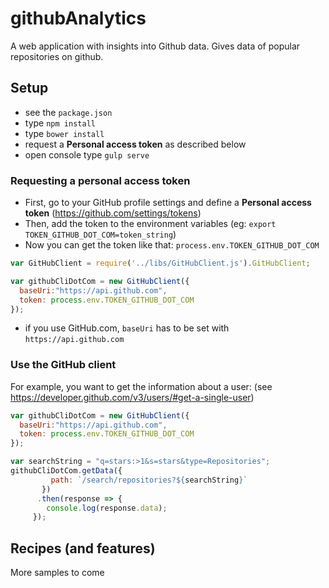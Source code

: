# githubAnalytics
A web application with insights into Github data. Gives data of popular repositories on github.

## Setup

- see the `package.json`
- type `npm install`
- type `bower install`
- request a **Personal access token** as described below
- open console type `gulp serve`

### Requesting a personal access token 

- First, go to your GitHub profile settings and define a **Personal access token** (https://github.com/settings/tokens)
- Then, add the token to the environment variables (eg: `export TOKEN_GITHUB_DOT_COM=token_string`)
- Now you can get the token like that: `process.env.TOKEN_GITHUB_DOT_COM`

```javascript
var GitHubClient = require('../libs/GitHubClient.js').GitHubClient;

var githubCliDotCom = new GitHubClient({
  baseUri:"https://api.github.com",
  token: process.env.TOKEN_GITHUB_DOT_COM
});

```

- if you use GitHub.com, `baseUri` has to be set with `https://api.github.com`

### Use the GitHub client

For example, you want to get the information about a user:
(see https://developer.github.com/v3/users/#get-a-single-user)

```javascript
var githubCliDotCom = new GitHubClient({
  baseUri:"https://api.github.com",
  token: process.env.TOKEN_GITHUB_DOT_COM
});

var searchString = "q=stars:>1&s=stars&type=Repositories";
githubCliDotCom.getData({
         path: `/search/repositories?${searchString}`
       })
      .then(response => {
        console.log(response.data);
     });

```

## Recipes (and features)

More samples to come

